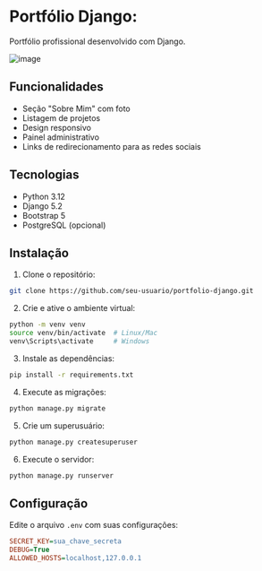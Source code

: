 # Portfólio Django: 
Portfólio profissional desenvolvido com Django.

![image](https://github.com/user-attachments/assets/11829f45-6ca2-4fbd-8877-6737cadd9692)




## Funcionalidades

- Seção "Sobre Mim" com foto
- Listagem de projetos
- Design responsivo
- Painel administrativo
- Links de redirecionamento para as redes sociais

## Tecnologias

- Python 3.12
- Django 5.2
- Bootstrap 5
- PostgreSQL (opcional)

## Instalação

1. Clone o repositório:
```bash
git clone https://github.com/seu-usuario/portfolio-django.git
```

2. Crie e ative o ambiente virtual:
```bash
python -m venv venv
source venv/bin/activate  # Linux/Mac
venv\Scripts\activate     # Windows
```

3. Instale as dependências:
```bash
pip install -r requirements.txt
```

4. Execute as migrações:
```bash
python manage.py migrate
```

5. Crie um superusuário:
```bash
python manage.py createsuperuser
```

6. Execute o servidor:
```bash
python manage.py runserver
```

## Configuração

Edite o arquivo `.env` com suas configurações:

```ini
SECRET_KEY=sua_chave_secreta
DEBUG=True
ALLOWED_HOSTS=localhost,127.0.0.1
```
